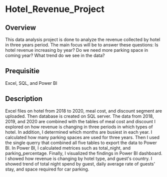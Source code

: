 # Hotel_Revenue_Project

## Overview
This data analysis project is done to analyze the revenue collected by hotel in three years period. The main focus will be to answer these questions: Is hotel revenue increasing by year? Do we need more parking space in coming year? What trend do we see in the data?

## Prequisitie
Excel,
SQL, and
Power BI

## Description
Excel files on hotel from 2018 to 2020, meal cost, and discount segment are uploaded. 
Then database is created on SQL server. The data from 2018, 2019, and 2020 are combined with the tables of meal cost and discount 
I explored on how revenue is changing in three periods in which types of hotel. In addition, I determined which months are busiest in each year.
I calculated how many parking spaces are used for three years. 
Then I used the single querry that combined all five tables to export the data to Power BI.
In Power BI, I calculated metrices such as total_night, and parking_percentage. 
Finally, I visualized the findings in Power BI dashboard. I showed how revenue is changing by hotel type, and guest's country. I showed trend of total night spend by guest, daily average rate of guests' stay, and space required for car parking. 






